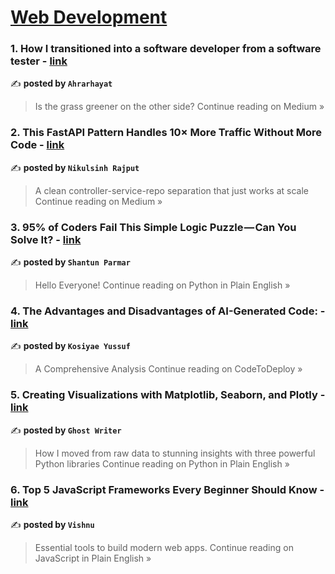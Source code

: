 
<h1><a href=https://medium.com/tag/web-development/recommended target="_blank" rel="noopener noreferrer">Web Development</a></h1>
<h3>1. How I transitioned into a software developer from a software tester - <a href="https://medium.com/@ahrarhayat/how-i-transitioned-into-a-software-developer-from-a-software-tester-99048850b7b3?source=rss------web_development-5" target="_blank" rel="noopener noreferrer">link</a></h3>

✍️ **posted by `Ahrarhayat`**

<blockquote>Is the grass greener on the other side?
Continue reading on Medium »</blockquote>

<h3>2. This FastAPI Pattern Handles 10× More Traffic Without More Code - <a href="https://medium.com/@hadiyolworld007/this-fastapi-pattern-handles-10-more-traffic-without-more-code-ac32f22f86ff?source=rss------web_development-5" target="_blank" rel="noopener noreferrer">link</a></h3>

✍️ **posted by `Nikulsinh Rajput`**

<blockquote>A clean controller-service-repo separation that just works at scale
Continue reading on Medium »</blockquote>

<h3>3. 95% of Coders Fail This Simple Logic Puzzle — Can You Solve It? - <a href="https://python.plainenglish.io/95-of-coders-fail-this-simple-logic-puzzle-can-you-solve-it-3312d256858b?source=rss------web_development-5" target="_blank" rel="noopener noreferrer">link</a></h3>

✍️ **posted by `Shantun Parmar`**

<blockquote>Hello Everyone!
Continue reading on Python in Plain English »</blockquote>

<h3>4. The Advantages and Disadvantages of AI-Generated Code: - <a href="https://medium.com/codetodeploy/the-advantages-and-disadvantages-of-ai-generated-code-ad2a575c5c2f?source=rss------web_development-5" target="_blank" rel="noopener noreferrer">link</a></h3>

✍️ **posted by `Kosiyae Yussuf`**

<blockquote>A Comprehensive Analysis
Continue reading on CodeToDeploy »</blockquote>

<h3>5. Creating Visualizations with Matplotlib, Seaborn, and Plotly - <a href="https://python.plainenglish.io/creating-visualizations-with-matplotlib-seaborn-and-plotly-7b9123d92f89?source=rss------web_development-5" target="_blank" rel="noopener noreferrer">link</a></h3>

✍️ **posted by `Ghost Writer`**

<blockquote>How I moved from raw data to stunning insights with three powerful Python libraries
Continue reading on Python in Plain English »</blockquote>

<h3>6. Top 5 JavaScript Frameworks Every Beginner Should Know - <a href="https://javascript.plainenglish.io/top-5-javascript-frameworks-every-beginner-should-know-70dbb4ef070a?source=rss------web_development-5" target="_blank" rel="noopener noreferrer">link</a></h3>

✍️ **posted by `Vishnu`**

<blockquote>Essential tools to build modern web apps.
Continue reading on JavaScript in Plain English »</blockquote>

